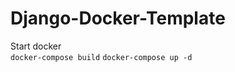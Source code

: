 # Django-Docker-Template

Start docker <br/>
<code>docker-compose build</code>
<code>docker-compose up -d</code>
